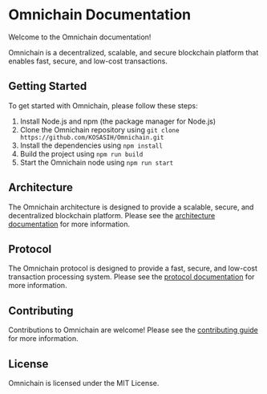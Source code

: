# Omnichain Documentation

Welcome to the Omnichain documentation!

Omnichain is a decentralized, scalable, and secure blockchain platform that enables fast, secure, and low-cost transactions.

## Getting Started

To get started with Omnichain, please follow these steps:

1. Install Node.js and npm (the package manager for Node.js)
2. Clone the Omnichain repository using `git clone https://github.com/KOSASIH/Omnichain.git`
3. Install the dependencies using `npm install`
4. Build the project using `npm run build`
5. Start the Omnichain node using `npm run start`

## Architecture

The Omnichain architecture is designed to provide a scalable, secure, and decentralized blockchain platform. Please see the [architecture documentation](architecture.md) for more information.

## Protocol

The Omnichain protocol is designed to provide a fast, secure, and low-cost transaction processing system. Please see the [protocol documentation](protocol.md) for more information.

## Contributing

Contributions to Omnichain are welcome! Please see the [contributing guide](CONTRIBUTING.md) for more information.

## License

Omnichain is licensed under the MIT License.

